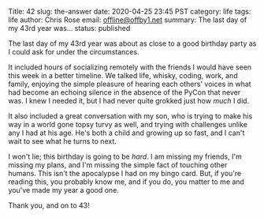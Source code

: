 Title: 42
slug: the-answer
date: 2020-04-25 23:45 PST
category: life
tags: life
author: Chris Rose
email: offline@offby1.net
summary: The last day of my 43rd year was...
status: published

The last day of my 43rd year was about as close to a good birthday party as I could ask for under the circumstances.

It included hours of socializing remotely with the friends I would have seen this week in a better timeline. We talked life, whisky, coding, work, and family, enjoying the simple pleasure of hearing each others' voices in what had become an echoing silence in the absence of the PyCon that never was. I knew I needed it, but I had never quite grokked just how *much* I did.

It also included a great conversation with my son, who is trying to make his way in a world gone topsy turvy as well, and trying with challenges unlike any I had at his age. He's both a child and growing up so fast, and I can't wait to see what he turns to next.

I won't lie; this birthday is going to be *hard*. I am missing my friends, I'm missing my plans, and I'm missing the simple fact of touching other humans. This isn't the apocalypse I had on my bingo card. But, if you're reading this, you probably know me, and if you do, you matter to me and you've made my year a good one.

Thank you, and on to 43!
